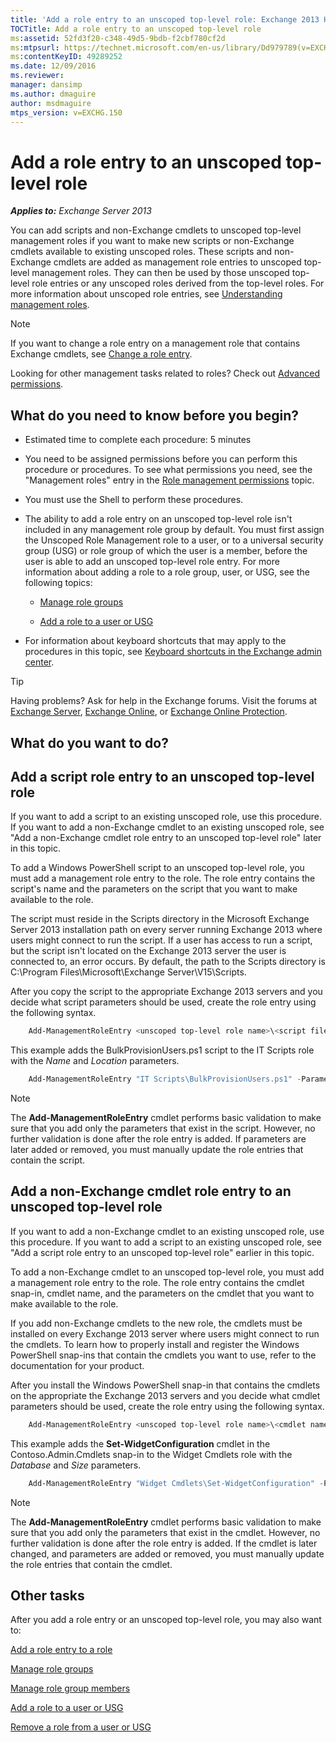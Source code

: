 ```yaml
---
title: 'Add a role entry to an unscoped top-level role: Exchange 2013 Help'
TOCTitle: Add a role entry to an unscoped top-level role
ms:assetid: 52fd3f20-c348-49d5-9bdb-f2cbf780cf2d
ms:mtpsurl: https://technet.microsoft.com/en-us/library/Dd979789(v=EXCHG.150)
ms:contentKeyID: 49289252
ms.date: 12/09/2016
ms.reviewer: 
manager: dansimp
ms.author: dmaguire
author: msdmaguire
mtps_version: v=EXCHG.150
---
```


# Add a role entry to an unscoped top-level role

_**Applies to:** Exchange Server 2013_

You can add scripts and non-Exchange cmdlets to unscoped top-level management roles if you want to make new scripts or non-Exchange cmdlets available to existing unscoped roles. These scripts and non-Exchange cmdlets are added as management role entries to unscoped top-level management roles. They can then be used by those unscoped top-level role entries or any unscoped roles derived from the top-level roles. For more information about unscoped role entries, see [Understanding management roles](understanding-management-roles-exchange-2013-help.md).

> [!NOTE]
> If you want to change a role entry on a management role that contains Exchange cmdlets, see <A href="change-a-role-entry-exchange-2013-help.md">Change a role entry</A>.

Looking for other management tasks related to roles? Check out [Advanced permissions](advanced-permissions-exchange-2013-help.md).

## What do you need to know before you begin?

  - Estimated time to complete each procedure: 5 minutes

  - You need to be assigned permissions before you can perform this procedure or procedures. To see what permissions you need, see the "Management roles" entry in the [Role management permissions](role-management-permissions-exchange-2013-help.md) topic.

  - You must use the Shell to perform these procedures.

  - The ability to add a role entry on an unscoped top-level role isn't included in any management role group by default. You must first assign the Unscoped Role Management role to a user, or to a universal security group (USG) or role group of which the user is a member, before the user is able to add an unscoped top-level role entry. For more information about adding a role to a role group, user, or USG, see the following topics:

      - [Manage role groups](manage-role-groups-exchange-2013-help.md)

      - [Add a role to a user or USG](add-a-role-to-a-user-or-usg-exchange-2013-help.md)

  - For information about keyboard shortcuts that may apply to the procedures in this topic, see [Keyboard shortcuts in the Exchange admin center](keyboard-shortcuts-in-the-exchange-admin-center-2013-help.md).

> [!TIP]
> Having problems? Ask for help in the Exchange forums. Visit the forums at <A href="https://go.microsoft.com/fwlink/p/?linkid=60612">Exchange Server</A>, <A href="https://go.microsoft.com/fwlink/p/?linkid=267542">Exchange Online</A>, or <A href="https://go.microsoft.com/fwlink/p/?linkid=285351">Exchange Online Protection</A>.

## What do you want to do?

## Add a script role entry to an unscoped top-level role

If you want to add a script to an existing unscoped role, use this procedure. If you want to add a non-Exchange cmdlet to an existing unscoped role, see "Add a non-Exchange cmdlet role entry to an unscoped top-level role" later in this topic.

To add a Windows PowerShell script to an unscoped top-level role, you must add a management role entry to the role. The role entry contains the script's name and the parameters on the script that you want to make available to the role.

The script must reside in the Scripts directory in the Microsoft Exchange Server 2013 installation path on every server running Exchange 2013 where users might connect to run the script. If a user has access to run a script, but the script isn't located on the Exchange 2013 server the user is connected to, an error occurs. By default, the path to the Scripts directory is C:\\Program Files\\Microsoft\\Exchange Server\\V15\\Scripts.

After you copy the script to the appropriate Exchange 2013 servers and you decide what script parameters should be used, create the role entry using the following syntax.
```powershell
    Add-ManagementRoleEntry <unscoped top-level role name>\<script filename> -Parameters <parameter 1, parameter 2, parameter...> -Type Script -UnscopedTopLevel
```
This example adds the BulkProvisionUsers.ps1 script to the IT Scripts role with the *Name* and *Location* parameters.
```powershell
    Add-ManagementRoleEntry "IT Scripts\BulkProvisionUsers.ps1" -Parameters Name, Location -Type Script -UnscopedTopLevel
```

> [!NOTE]
> The <STRONG>Add-ManagementRoleEntry</STRONG> cmdlet performs basic validation to make sure that you add only the parameters that exist in the script. However, no further validation is done after the role entry is added. If parameters are later added or removed, you must manually update the role entries that contain the script.

## Add a non-Exchange cmdlet role entry to an unscoped top-level role

If you want to add a non-Exchange cmdlet to an existing unscoped role, use this procedure. If you want to add a script to an existing unscoped role, see "Add a script role entry to an unscoped top-level role" earlier in this topic.

To add a non-Exchange cmdlet to an unscoped top-level role, you must add a management role entry to the role. The role entry contains the cmdlet snap-in, cmdlet name, and the parameters on the cmdlet that you want to make available to the role.

If you add non-Exchange cmdlets to the new role, the cmdlets must be installed on every Exchange 2013 server where users might connect to run the cmdlets. To learn how to properly install and register the Windows PowerShell snap-ins that contain the cmdlets you want to use, refer to the documentation for your product.

After you install the Windows PowerShell snap-in that contains the cmdlets on the appropriate the Exchange 2013 servers and you decide what cmdlet parameters should be used, create the role entry using the following syntax.
```powershell
    Add-ManagementRoleEntry <unscoped top-level role name>\<cmdlet name> -PSSnapinName <snap-in name> -Parameters <parameter 1, parameter 2, parameter...> -Type Cmdlet -UnscopedTopLevel
```
This example adds the **Set-WidgetConfiguration** cmdlet in the Contoso.Admin.Cmdlets snap-in to the Widget Cmdlets role with the *Database* and *Size* parameters.
```powershell
    Add-ManagementRoleEntry "Widget Cmdlets\Set-WidgetConfiguration" -PSSnapinName Contoso.Admin.Cmdlets -Parameters Database, Size -Type Cmdlet -UnscopedTopLevel
```

> [!NOTE]
> The <STRONG>Add-ManagementRoleEntry</STRONG> cmdlet performs basic validation to make sure that you add only the parameters that exist in the cmdlet. However, no further validation is done after the role entry is added. If the cmdlet is later changed, and parameters are added or removed, you must manually update the role entries that contain the cmdlet.

## Other tasks

After you add a role entry or an unscoped top-level role, you may also want to:

[Add a role entry to a role](add-a-role-entry-to-a-role-exchange-2013-help.md)

[Manage role groups](manage-role-groups-exchange-2013-help.md)

[Manage role group members](manage-role-group-members-exchange-2013-help.md)

[Add a role to a user or USG](add-a-role-to-a-user-or-usg-exchange-2013-help.md)

[Remove a role from a user or USG](remove-a-role-from-a-user-or-usg-exchange-2013-help.md)
